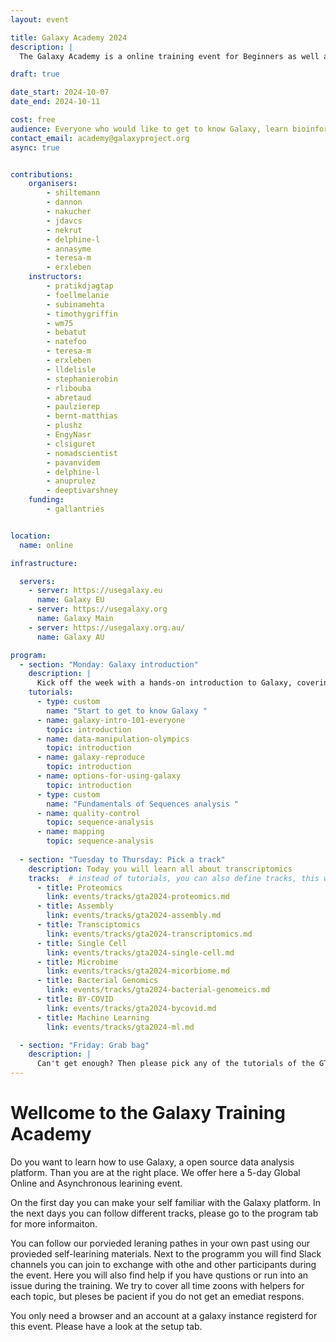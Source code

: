 ```yaml
---
layout: event

title: Galaxy Academy 2024
description: |
  The Galaxy Academy is a online training event for Beginners as well as learners who would like to improve there Galaxy data analysis skills. Over the course of one week we will have a different topic and focus every day. 

draft: true

date_start: 2024-10-07
date_end: 2024-10-11

cost: free 
audience: Everyone who would like to get to know Galaxy, learn bioinformatics data analysis, or master a specific new kind of analysis is welcome.
contact_email: academy@galaxyproject.org
async: true


contributions:
    organisers:
        - shiltemann
        - dannon
        - nakucher
        - jdavcs
        - nekrut
        - delphine-l
        - annasyme
        - teresa-m
        - erxleben
    instructors:
        - pratikdjagtap
        - foellmelanie
        - subinamehta
        - timothygriffin
        - wm75
        - bebatut
        - natefoo
        - teresa-m
        - erxleben
        - lldelisle
        - stephanierobin
        - rlibouba
        - abretaud
        - paulzierep
        - bernt-matthias
        - plushz
        - EngyNasr
        - clsiguret
        - nomadscientist
        - pavanvidem
        - delphine-l
        - anuprulez
        - deeptivarshney
    funding:
        - gallantries


location:
  name: online

infrastructure:

  servers:
    - server: https://usegalaxy.eu
      name: Galaxy EU
    - server: https://usegalaxy.org
      name: Galaxy Main
    - server: https://usegalaxy.org.au/
      name: Galaxy AU

program:
  - section: "Monday: Galaxy introduction"
    description: |
      Kick off the week with a hands-on introduction to Galaxy, covering everything from basic navigation and data manipulation to reproducing published analyses, quality control, and mapping sequences to a reference genome. Whether you're new to Galaxy or looking to strengthen your skills, today's sessions will equip you with the foundational knowledge needed for more advanced topics.
    tutorials:
      - type: custom
        name: "Start to get to know Galaxy "
      - name: galaxy-intro-101-everyone
        topic: introduction
      - name: data-manipulation-olympics
        topic: introduction
      - name: galaxy-reproduce
        topic: introduction
      - name: options-for-using-galaxy
        topic: introduction
      - type: custom
        name: "Fundamentals of Sequences analysis "
      - name: quality-control
        topic: sequence-analysis
      - name: mapping
        topic: sequence-analysis
 
  - section: "Tuesday to Thursday: Pick a track"
    description: Today you will learn all about transcriptomics
    tracks:  # instead of tutorials, you can also define tracks, this will create a button per tracks that will lead to a different page
      - title: Proteomics
        link: events/tracks/gta2024-proteomics.md
      - title: Assembly
        link: events/tracks/gta2024-assembly.md
      - title: Transciptomics
        link: events/tracks/gta2024-transcriptomics.md
      - title: Single Cell
        link: events/tracks/gta2024-single-cell.md
      - title: Microbime
        link: events/tracks/gta2024-micorbiome.md
      - title: Bacterial Genomics
        link: events/tracks/gta2024-bacterial-genomeics.md
      - title: BY-COVID
        link: events/tracks/gta2024-bycovid.md
      - title: Machine Learning
        link: events/tracks/gta2024-ml.md

  - section: "Friday: Grab bag"
    description: | 
      Can't get enough? Then please pick any of the tutorials of the GTN. Please be aware that we can only give consider tutorials of the first day or any that is part of a Track of the Galaxy Training Academ 2024.
---
```

# Wellcome to the Galaxy Training Academy
Do you want to learn how to use Galaxy, a open source data analysis platform. Than you are at the right place. We offer here a 5-day Global Online and Asynchronous learining event.

On the first day you can make your self familiar with the Galaxy platform. In the next days you can follow different tracks, please go to the program tab for more informaiton. 

You can follow our porvieded leraning pathes in your own past using our provieded self-learining materials. Next to the programm you will find Slack channels you can join to exchange with othe and other participants during the event. Here you will also find help if you have qustions or run into an issue during the training. We try to cover all time zoons with helpers for each topic, but pleses be pacient if you do not get an emediat respons.

You only need a browser and an account at a galaxy instance registerd for this event. Please have a look at the setup tab.